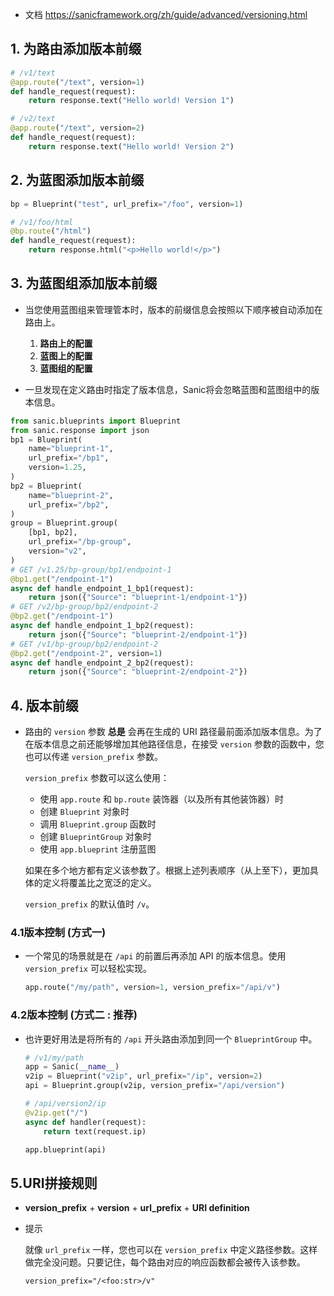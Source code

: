- 文档 https://sanicframework.org/zh/guide/advanced/versioning.html

## 1. 为路由添加版本前缀

```python
# /v1/text
@app.route("/text", version=1)
def handle_request(request):
    return response.text("Hello world! Version 1")

# /v2/text
@app.route("/text", version=2)
def handle_request(request):
    return response.text("Hello world! Version 2")

```

## 2. 为蓝图添加版本前缀

```python
bp = Blueprint("test", url_prefix="/foo", version=1)

# /v1/foo/html
@bp.route("/html")
def handle_request(request):
    return response.html("<p>Hello world!</p>")

```

## 3. 为蓝图组添加版本前缀

- 当您使用蓝图组来管理管本时，版本的前缀信息会按照以下顺序被自动添加在路由上。
  1. **路由上的配置**
  2. **蓝图上的配置**
  3. **蓝图组的配置**

- 一旦发现在定义路由时指定了版本信息，Sanic将会忽略蓝图和蓝图组中的版本信息。

```python
from sanic.blueprints import Blueprint
from sanic.response import json
bp1 = Blueprint(
    name="blueprint-1",
    url_prefix="/bp1",
    version=1.25,
)
bp2 = Blueprint(
    name="blueprint-2",
    url_prefix="/bp2",
)
group = Blueprint.group(
    [bp1, bp2],
    url_prefix="/bp-group",
    version="v2",
)
# GET /v1.25/bp-group/bp1/endpoint-1
@bp1.get("/endpoint-1")
async def handle_endpoint_1_bp1(request):
    return json({"Source": "blueprint-1/endpoint-1"})
# GET /v2/bp-group/bp2/endpoint-2
@bp2.get("/endpoint-1")
async def handle_endpoint_1_bp2(request):
    return json({"Source": "blueprint-2/endpoint-1"})
# GET /v1/bp-group/bp2/endpoint-2
@bp2.get("/endpoint-2", version=1)
async def handle_endpoint_2_bp2(request):
    return json({"Source": "blueprint-2/endpoint-2"})

```

## 4. 版本前缀

- 路由的 `version` 参数 **总是** 会再在生成的 URI 路径最前面添加版本信息。为了在版本信息之前还能够增加其他路径信息，在接受 `version` 参数的函数中，您也可以传递 `version_prefix` 参数。

  `version_prefix` 参数可以这么使用：

  - 使用 `app.route` 和 `bp.route` 装饰器（以及所有其他装饰器）时
  - 创建 `Blueprint` 对象时
  - 调用 `Blueprint.group` 函数时
  - 创建 `BlueprintGroup` 对象时
  - 使用 `app.blueprint` 注册蓝图

  如果在多个地方都有定义该参数了。根据上述列表顺序（从上至下），更加具体的定义将覆盖比之宽泛的定义。

  `version_prefix` 的默认值时 `/v`。

### 4.1版本控制 (方式一)

- 一个常见的场景就是在 `/api` 的前置后再添加 API 的版本信息。使用 `version_prefix` 可以轻松实现。

  ```python
  app.route("/my/path", version=1, version_prefix="/api/v")
  ```

  

### 4.2版本控制 (方式二 : 推荐)

- 也许更好用法是将所有的 `/api` 开头路由添加到同一个 `BlueprintGroup` 中。

  ```python
  # /v1/my/path
  app = Sanic(__name__)
  v2ip = Blueprint("v2ip", url_prefix="/ip", version=2)
  api = Blueprint.group(v2ip, version_prefix="/api/version")
  
  # /api/version2/ip
  @v2ip.get("/")
  async def handler(request):
      return text(request.ip)
  
  app.blueprint(api)
  
  ```

  

## 5.URI拼接规则

- **version_prefix** + **version** + **url_prefix** + **URI definition**

- 提示

  就像 `url_prefix` 一样，您也可以在 `version_prefix` 中定义路径参数。这样做完全没问题。只要记住，每个路由对应的响应函数都会被传入该参数。

  `version_prefix="/<foo:str>/v"`

